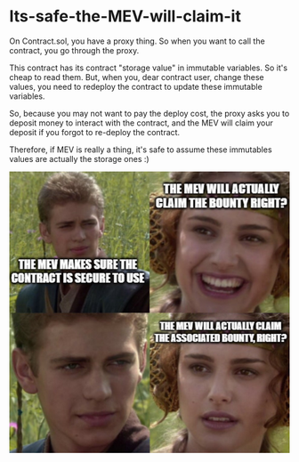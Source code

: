 # Its-safe-the-MEV-will-claim-it

On Contract.sol, you have a proxy thing. So when you want to call the contract, you go through the proxy.

This contract has its contract "storage value" in immutable variables. So it's cheap to read them. But, when you, dear contract user, change these values, you need to redeploy the contract to update these immutable variables.

So, because you may not want to pay the deploy cost, the proxy asks you to deposit money to interact with the contract, and the MEV will claim your deposit if you forgot to re-deploy the contract.

Therefore, if MEV is really a thing, it's safe to assume these immutables values are actually the storage ones :)

![](mem.jpg)
